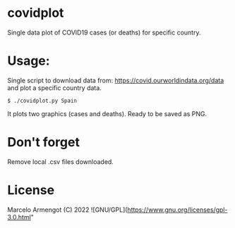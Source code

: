 # covidplot
Single data plot of COVID19 cases (or deaths) for specific country.

# Usage:
Single script to download data from: https://covid.ourworldindata.org/data and plot a specific country data.
```
$ ./covidplot.py Spain
```
It plots two graphics (cases and deaths). Ready to be saved as PNG.

# Don't forget
Remove local .csv files downloaded.

# License
Marcelo Armengot (C) 2022
![GNU/GPL](https://www.gnu.org/licenses/gpl-3.0.html"